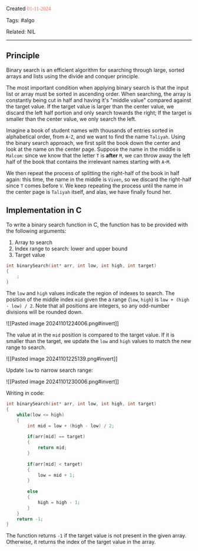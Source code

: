 
Created <font style="color:tomato; font-family:Consolas;">01-11-2024</font>

Tags: #algo

Related: NIL

****

## Principle

Binary search is an efficient algorithm for searching through large, sorted arrays and lists using the divide and conquer principle. 

The most important condition when applying binary search is that the input list or array must be sorted in ascending order. When searching, the array is constantly being cut in half and having it's "middle value" compared against the target value. If the target value is larger than the center value, we discard the left half portion and only search towards the right; If the target is smaller than the center value, we only search the left.

Imagine a book of student names with thousands of entries sorted in alphabetical order, from `A`-`Z`, and we want to find the name `Taliyah`. Using the binary search approach, we first split the book down the center and look at the name on the center page. Suppose the name in the middle is `Malcom`: since we know that the letter `T` is **after** `M`, we can throw away the left half of the book that contains the irrelevant names starting with `A`-`M`. 

We then repeat the process of splitting the right-half of the book in half again: this time, the name in the middle is `Viven`, so we discard the right-half since `T` comes before `V`. We keep repeating the process until the name in the center page is `Taliyah` itself, and alas, we have finally found her.


## Implementation in C

To write a binary search function in C, the function has to be provided with the following arguments:

1) Array to search
2) Index range to search: lower and upper bound
3) Target value

````c
int binarySearch(int* arr, int low, int high, int target)
{
	;
}
````

The `low` and `high` values indicate the region of indexes to search. The position of the middle index `mid` given the a range (`low`, `high`) is `low + (high - low) / 2`. Note that all positions are integers, so any odd-number divisions will be rounded down.


![[Pasted image 20241101224006.png#invert]]


The value at in the `mid` position is compared to the target value. If it is smaller than the target, we update the `low` and `high` values to match the new range to search.


![[Pasted image 20241101225139.png#invert]]

Update `low` to narrow search range:

![[Pasted image 20241101230006.png#invert]]

Writing in code:

````c
int binarySearch(int* arr, int low, int high, int target)
{
	while(low <= high)
	{
		int mid = low + (high - low) / 2;
		
		if(arr[mid] == target)
		{
			return mid;
		}
		
		if(arr[mid] < target)
		{
			low = mid + 1;
		}
		
		else
		{
			high = high - 1;
		}
	}
	return -1;
}
````

The function returns `-1` if the target value is not present in the given array. Otherwise, it returns the index of the target value in the array.